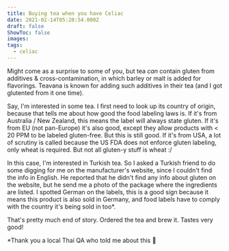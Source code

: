 ```yaml
---
title: Buying tea when you have Celiac
date: 2021-02-14T05:20:54.000Z
draft: false
ShowToc: false
images:
tags:
  - celiac
---
```



Might come as a surprise to some of you, but tea *can* contain gluten from additives & cross-contamination, in which barley or malt is added for flavorings. Teavana is known for adding such additives in their tea (and I got glutented from it one time).

Say, I'm interested in some tea. I first need to look up its country of origin, because that tells me about how good the food labeling laws is. If it's from Australia / New Zealand, this means the label will always state gluten. If it's from EU (not pan-Europe) it's also good, except they allow products with < 20 PPM to be labeled gluten-free. But this is still good. If it's from USA, a lot of scrutiny is called because the US FDA does not enforce gluten labeling, only wheat is required. But not all gluten-y stuff is wheat :/

In this case, I'm interested in Turkish tea. So I asked a Turkish friend to do some digging for me on the manufacturer's website, since I couldn't find the info in English. He reported that he didn't find any info about gluten on the website, but he send me a photo of the package where the ingredients are listed. I spotted German on the labels, this is a good sign because it means this product is also sold in Germany, and food labels have to comply with the country it's being sold in too*.

That's pretty much end of story. Ordered the tea and brew it. Tastes very good!

*Thank you a local Thai QA who told me about this 🙏

